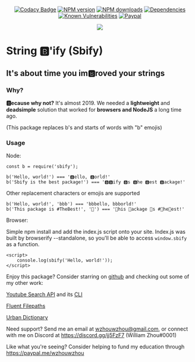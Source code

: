<div align="center">
    <br />
    <p>
        <a href="https://www.codacy.com/app/wzhouwzhou/sbify?utm_source=github.com&amp;utm_medium=referral&amp;utm_content=wzhouwzhou/sbify&amp;utm_campaign=Badge_Grade"><img src="https://api.codacy.com/project/badge/Grade/a7f61902bd094b0f99a902212238ccf3" alt="Codacy Badge" /></a>
        <a href="https://www.npmjs.com/package/sbify"><img src="https://img.shields.io/npm/v/sbify.svg" alt="NPM version" /></a>
        <a href="https://www.npmjs.com/package/sbify"><img src="https://img.shields.io/npm/dt/sbify.svg" alt="NPM downloads" /></a>
        <a href="https://david-dm.org/wzhouwzhou/sbify"><img src="https://img.shields.io/david/wzhouwzhou/sbify.svg" alt="Dependencies" /></a>
        <a href="https://snyk.io/test/npm/sbify"><img src="https://snyk.io/test/npm/sbify/badge.svg" alt="Known Vulnerabilities" data-canonical-src="https://snyk.io/test/npm/sbify" style="max-width:100%;"></a>
        <a href="https://paypal.me/wzhouwzhou"><img src="https://img.shields.io/badge/donate-paypal-009cde.svg" alt="Paypal" /></a>
    </p>
    <p>
        <a href="https://nodei.co/npm/sbify/"><img src="https://nodei.co/npm/sbify.png?stars=true&downloads=true"></a>
    </p>
</div>

# String 🅱'ify (Sbify)

## It's about time you im🅱roved your strings

### Why?
**🅱ecause why not?** It's almost 2019. We needed a **lightweight** and **deadsimple** solution that worked for **browsers and NodeJS** a long time ago.

(This package replaces b's and starts of words with "b" emojis)

### Usage

Node:

    const b = require('sbify');

    b('Hello, world!') === '🅱ello, 🅱orld!'
    b('Sbify is the best package!') === '🅱🅱ify 🅱s 🅱he 🅱est 🅱ackage!'

Other replacement characters or emojis are supported

    b('Hello, world!', 'bbb') === 'bbbello, bbborld!'
    b('This package is #TheBest!', '🦆') === '🦆his 🦆ackage 🦆s #🦆he🦆est!'

Browser:

Simple npm install and add the index.js script onto your site.
Index.js was built by browserify --standalone, so you'll be able to access `window.sbify` as a function.

    <script>
        console.log(sbify('Hello, world!'));
    </script>

Enjoy this package? Consider starring on [github](https://github.com/wzhouwzhou/sbify) and checking out some of my other work:

[Youtube Search API](https://npmjs.com/ytsearcher) and its [CLI](https://npmjs.com/ytsearcher-cli)

[Fluent Filepaths](https://npmjs.com/easypathutil)

[Urban Dictionary](https://npmjs.com/easyurban)

Need support? Send me an email at wzhouwzhou@gmail.com, or connect with me on Discord at <https://discord.gg/jj5FzF7> (William Zhou#0001)

Like what you're seeing? Consider helping to fund my education through <https://paypal.me/wzhouwzhou>
